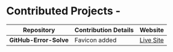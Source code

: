 # Contributed Projects -

| **Repository**         | **Contribution Details**                                                                                      | **Website**                                       |
|------------------------|----------------------------------------------------------------------------------------------------------------|---------------------------------------------------|
| **GitHub-Error-Solve** | Favicon added                                                                                                              | [Live Site](https://github-error-solve.vercel.app/) |